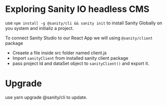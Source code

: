 # Exploring Sanity IO headless CMS

use `npm install -g @sanity/cli && sanity init` to install Sanity Globally on you system and initializ a project.

To connect Sanity Studio to our React App we will using `@sanity/client` package

- Creaete a file inside src folder named client.js
- Import `sanityClient` from installed sanity client package
- pass project Id and dataSet object to `sanityClient()` and export it.

# Upgrade

use yarn upgrade @sanity/cli to update.
